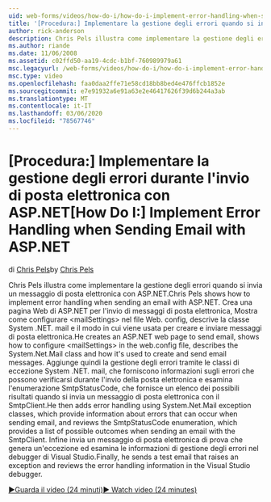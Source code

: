 ```yaml
---
uid: web-forms/videos/how-do-i/how-do-i-implement-error-handling-when-sending-email-with-aspnet
title: '[Procedura:] Implementare la gestione degli errori quando si invia un messaggio di posta elettronica con ASP.NET | Microsoft Docs'
author: rick-anderson
description: Chris Pels illustra come implementare la gestione degli errori quando si invia un messaggio di posta elettronica con ASP.NET. Crea una pagina Web di ASP.NET per l'invio di messaggi di posta elettronica, Mostra come configurare & lt...
ms.author: riande
ms.date: 11/06/2008
ms.assetid: c02ffd50-aa19-4cdc-b1bf-760989979a61
msc.legacyurl: /web-forms/videos/how-do-i/how-do-i-implement-error-handling-when-sending-email-with-aspnet
msc.type: video
ms.openlocfilehash: faa0daa2ffe71e58cd18bb8bed4e476ffcb1852e
ms.sourcegitcommit: e7e91932a6e91a63e2e46417626f39d6b244a3ab
ms.translationtype: MT
ms.contentlocale: it-IT
ms.lasthandoff: 03/06/2020
ms.locfileid: "78567746"
---
```

# <a name="how-do-i-implement-error-handling-when-sending-email-with-aspnet"></a><span data-ttu-id="695e3-104">[Procedura:] Implementare la gestione degli errori durante l'invio di posta elettronica con ASP.NET</span><span class="sxs-lookup"><span data-stu-id="695e3-104">[How Do I:] Implement Error Handling when Sending Email with ASP.NET</span></span>

<span data-ttu-id="695e3-105">di [Chris Pels](https://twitter.com/chrispels)</span><span class="sxs-lookup"><span data-stu-id="695e3-105">by [Chris Pels](https://twitter.com/chrispels)</span></span>

<span data-ttu-id="695e3-106">Chris Pels illustra come implementare la gestione degli errori quando si invia un messaggio di posta elettronica con ASP.NET.</span><span class="sxs-lookup"><span data-stu-id="695e3-106">Chris Pels shows how to implement error handling when sending an email with ASP.NET.</span></span> <span data-ttu-id="695e3-107">Crea una pagina Web di ASP.NET per l'invio di messaggi di posta elettronica, Mostra come configurare &lt;mailSettings&gt; nel file Web. config, descrive la classe System .NET. mail e il modo in cui viene usata per creare e inviare messaggi di posta elettronica.</span><span class="sxs-lookup"><span data-stu-id="695e3-107">He creates an ASP.NET web page to send email, shows how to configure &lt;mailSettings&gt; in the web.config file, describes the System.Net.Mail class and how it's used to create and send email messages.</span></span> <span data-ttu-id="695e3-108">Aggiunge quindi la gestione degli errori tramite le classi di eccezione System .NET. mail, che forniscono informazioni sugli errori che possono verificarsi durante l'invio della posta elettronica e esamina l'enumerazione SmtpStatusCode, che fornisce un elenco dei possibili risultati quando si invia un messaggio di posta elettronica con il SmtpClient.</span><span class="sxs-lookup"><span data-stu-id="695e3-108">He then adds error handling using System.Net.Mail exception classes, which provide information about errors that can occur when sending email, and reviews the SmtpStatusCode enumeration, which provides a list of possible outcomes when sending an email with the SmtpClient.</span></span> <span data-ttu-id="695e3-109">Infine invia un messaggio di posta elettronica di prova che genera un'eccezione ed esamina le informazioni di gestione degli errori nel debugger di Visual Studio.</span><span class="sxs-lookup"><span data-stu-id="695e3-109">Finally, he sends a test email that raises an exception and reviews the error handling information in the Visual Studio debugger.</span></span>

[<span data-ttu-id="695e3-110">&#9654;Guarda il video (24 minuti)</span><span class="sxs-lookup"><span data-stu-id="695e3-110">&#9654; Watch video (24 minutes)</span></span>](https://channel9.msdn.com/Blogs/ASP-NET-Site-Videos/how-do-i-implement-error-handling-when-sending-email-with-aspnet)
